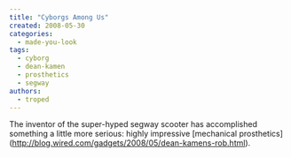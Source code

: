 ```yaml
---
title: "Cyborgs Among Us"
created: 2008-05-30
categories: 
  - made-you-look
tags: 
  - cyborg
  - dean-kamen
  - prosthetics
  - segway
authors: 
  - troped
---
```


The inventor of the super-hyped segway scooter has accomplished something a little more serious: highly impressive \[mechanical prosthetics\](http://blog.wired.com/gadgets/2008/05/dean-kamens-rob.html).
